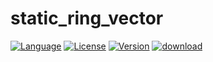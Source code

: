 # static_ring_vector

[![Language](https://img.shields.io/badge/C%2B%2B-17-blue.svg)](https://en.wikipedia.org/wiki/C%2B%2B#Standardization) [![License](https://img.shields.io/badge/license-BSL-blue.svg)](https://opensource.org/licenses/BSL-1.0) [![Version](https://badge.fury.io/gh/Sunstone-RTLS%2Fstatic_ring_vector.svg)](https://github.com/Sunstone-RTLS/static_ring_vector/releases) [![download](https://img.shields.io/badge/latest-download-blue.svg)](https://raw.githubusercontent.com/Sunstone-RTLS/static_ring_vector/master/sunstone_rtls/static_ring_vector.hpp) 
